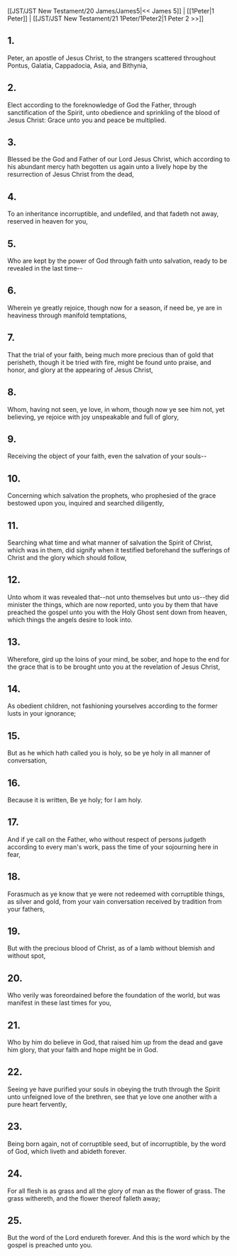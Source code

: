 [[JST/JST New Testament/20 James/James5|<< James 5]] | [[1Peter|1 Peter]] | [[JST/JST New Testament/21 1Peter/1Peter2|1 Peter 2 >>]]
## 1.
Peter, an apostle of Jesus Christ, to the strangers scattered throughout Pontus, Galatia, Cappadocia, Asia, and Bithynia,
## 2.
Elect according to the foreknowledge of God the Father, through sanctification of the Spirit, unto obedience and sprinkling of the blood of Jesus Christ: Grace unto you and peace be multiplied.
## 3.
Blessed be the God and Father of our Lord Jesus Christ, which according to his abundant mercy hath begotten us again unto a lively hope by the resurrection of Jesus Christ from the dead,
## 4.
To an inheritance incorruptible, and undefiled, and that fadeth not away, reserved in heaven for you,
## 5.
Who are kept by the power of God through faith unto salvation, ready to be revealed in the last time\--
## 6.
Wherein ye greatly rejoice, though now for a season, if need be, ye are in heaviness through manifold temptations,
## 7.
That the trial of your faith, being much more precious than of gold that perisheth, though it be tried with fire, might be found unto praise, and honor, and glory at the appearing of Jesus Christ,
## 8.
Whom, having not seen, ye love, in whom, though now ye see him not, yet believing, ye rejoice with joy unspeakable and full of glory,
## 9.
Receiving the object of your faith, even the salvation of your souls\--
## 10.
Concerning which salvation the prophets, who prophesied of the grace bestowed upon you, inquired and searched diligently,
## 11.
Searching what time and what manner of salvation the Spirit of Christ, which was in them, did signify when it testified beforehand the sufferings of Christ and the glory which should follow,
## 12.
Unto whom it was revealed that\--not unto themselves but unto us\--they did minister the things, which are now reported, unto you by them that have preached the gospel unto you with the Holy Ghost sent down from heaven, which things the angels desire to look into.
## 13.
Wherefore, gird up the loins of your mind, be sober, and hope to the end for the grace that is to be brought unto you at the revelation of Jesus Christ,
## 14.
As obedient children, not fashioning yourselves according to the former lusts in your ignorance;
## 15.
But as he which hath called you is holy, so be ye holy in all manner of conversation,
## 16.
Because it is written, Be ye holy; for I am holy.
## 17.
And if ye call on the Father, who without respect of persons judgeth according to every man\'s work, pass the time of your sojourning here in fear,
## 18.
Forasmuch as ye know that ye were not redeemed with corruptible things, as silver and gold, from your vain conversation received by tradition from your fathers,
## 19.
But with the precious blood of Christ, as of a lamb without blemish and without spot,
## 20.
Who verily was foreordained before the foundation of the world, but was manifest in these last times for you,
## 21.
Who by him do believe in God, that raised him up from the dead and gave him glory, that your faith and hope might be in God.
## 22.
Seeing ye have purified your souls in obeying the truth through the Spirit unto unfeigned love of the brethren, see that ye love one another with a pure heart fervently,
## 23.
Being born again, not of corruptible seed, but of incorruptible, by the word of God, which liveth and abideth forever.
## 24.
For all flesh is as grass and all the glory of man as the flower of grass. The grass withereth, and the flower thereof falleth away;
## 25.
But the word of the Lord endureth forever. And this is the word which by the gospel is preached unto you.

